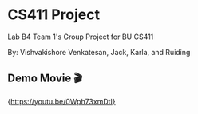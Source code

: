 # CS411 Project
Lab B4 Team 1's Group Project for BU CS411

By: Vishvakishore Venkatesan, Jack, Karla, and Ruiding

## Demo Movie 🎬


{https://youtu.be/0Wph73xmDtI}
